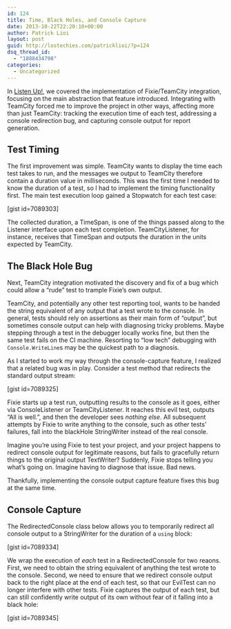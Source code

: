```yaml
---
id: 124
title: Time, Black Holes, and Console Capture
date: 2013-10-22T22:20:10+00:00
author: Patrick Lioi
layout: post
guid: http://lostechies.com/patricklioi/?p=124
dsq_thread_id:
  - "1888434798"
categories:
  - Uncategorized
---
```

In [Listen Up!](http://lostechies.com/patricklioi/2013/10/21/listen-up/), we covered the implementation of Fixie/TeamCity integration, focusing on the main abstraction that feature introduced. Integrating with TeamCity forced me to improve the project in other ways, affecting more than just TeamCity: tracking the execution time of each test, addressing a console redirection bug, and capturing console output for report generation.

## Test Timing

The first improvement was simple. TeamCity wants to display the time each test takes to run, and the messages we output to TeamCity therefore contain a duration value in milliseconds. This was the first time I needed to know the duration of a test, so I had to implement the timing functionality first. The main test execution loop gained a Stopwatch for each test case:

[gist id=7089303]

The collected duration, a TimeSpan, is one of the things passed along to the Listener interface upon each test completion. TeamCityListener, for instance, receives that TimeSpan and outputs the duration in the units expected by TeamCity.

## The Black Hole Bug

Next, TeamCity integration motivated the discovery and fix of a bug which could allow a &#8220;rude&#8221; test to trample Fixie&#8217;s own output.

TeamCity, and potentially any other test reporting tool, wants to be handed the string equivalent of any output that a test wrote to the console. In general, tests should rely on assertions as their main form of &#8220;output&#8221;, but sometimes console output can help with diagnosing tricky problems. Maybe stepping through a test in the debugger locally works fine, but then the same test fails on the CI machine. Resorting to &#8220;low tech&#8221; debugging with `Console.WriteLine`s may be the quickest path to a diagnosis.

As I started to work my way through the console-capture feature, I realized that a related bug was in play. Consider a test method that redirects the standard output stream:

[gist id=7089325]

Fixie starts up a test run, outputting results to the console as it goes, either via ConsoleListener or TeamCityListener. It reaches this evil test, outputs &#8220;All is well.&#8221;, and then the developer sees _nothing else_. All subsequent attempts by Fixie to write anything to the console, such as other tests&#8217; failures, fall into the blackHole StringWriter instead of the real console.

Imagine you&#8217;re using Fixie to test your project, and your project happens to redirect console output for legitimate reasons, but fails to gracefully return things to the original output TextWriter? Suddenly, Fixie stops telling you what&#8217;s going on. Imagine having to diagnose that issue. Bad news.

Thankfully, implementing the console output capture feature fixes this bug at the same time.

## Console Capture

The RedirectedConsole class below allows you to temporarily redirect all console output to a StringWriter for the duration of a `using` block:

[gist id=7089334]

We wrap the execution of _each_ test in a RedirectedConsole for two reaons. First, we need to obtain the string equivalent of anything the test wrote to the console. Second, we need to ensure that we redirect console output back to the right place at the end of each test, so that our EvilTest can no longer interfere with other tests. Fixie captures the output of each test, but can still confidently write output of its own without fear of it falling into a black hole:

[gist id=7089345]
